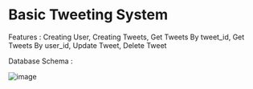 # Basic Tweeting System

Features : Creating User, Creating Tweets, Get Tweets By tweet_id, Get Tweets By user_id, Update Tweet, Delete Tweet

Database Schema :

![image](https://github.com/sacihn173/Twitter/assets/73626851/f25e71b4-8788-4ca1-9e41-be164288e228)

